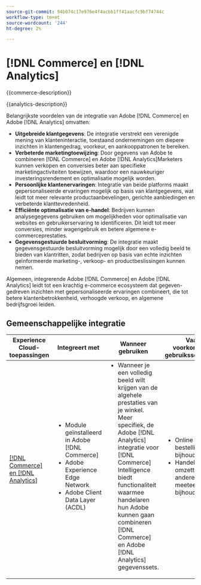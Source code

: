 ```yaml
---
source-git-commit: 94b074c17e976e4f4acbb1ff41aacfc9bf74744c
workflow-type: tm+mt
source-wordcount: '244'
ht-degree: 2%

---
```



# [!DNL Commerce] en [!DNL Analytics]

{{commerce-description}}

{{analytics-description}}

Belangrijkste voordelen van de integratie van Adobe [!DNL Commerce] en Adobe [!DNL Analytics] omvatten:

+ **Uitgebreide klantgegevens**: De integratie verstrekt een verenigde mening van klanteninteractie, toestaand ondernemingen om diepere inzichten in klantengedrag, voorkeur, en aankooppatronen te bereiken.
+ **Verbeterde marketingtoewijzing**: Door gegevens van Adobe te combineren [!DNL Commerce] en Adobe [!DNL Analytics]Marketers kunnen verkopen en conversies beter aan specifieke marketingactiviteiten toewijzen, waardoor een nauwkeuriger investeringsrendement en optimalisatie mogelijk worden.
+ **Persoonlijke klantenervaringen**: Integratie van beide platforms maakt gepersonaliseerde ervaringen mogelijk op basis van klantgegevens, wat leidt tot meer relevante productaanbevelingen, gerichte aanbiedingen en verbeterde klanttevredenheid.
+ **Efficiënte optimalisatie van e-handel**: Bedrijven kunnen analysegegevens gebruiken om mogelijkheden voor optimalisatie van websites en gebruikerservaring te identificeren. Dit leidt tot meer conversies, minder wagengebruik en betere algemene e-commerceprestaties.
+ **Gegevensgestuurde besluitvorming**: De integratie maakt gegevensgestuurde besluitvorming mogelijk door een volledig beeld te bieden van klantritten, zodat bedrijven op basis van echte inzichten geïnformeerde marketing-, verkoop- en productbeslissingen kunnen nemen.

Algemeen, integrerende Adobe [!DNL Commerce] en Adobe [!DNL Analytics] leidt tot een krachtig e-commerce ecosysteem dat gegeven-gedreven inzichten met gepersonaliseerde ervaringen combineert, die tot betere klantenbetrokkenheid, verhoogde verkoop, en algemene bedrijfsgroei leiden.

## Gemeenschappelijke integratie

<table>
    <thead>
        <tr>
            <th>Experience Cloud-toepassingen</th>
            <th>Integreert met</th>
            <th>Wanneer gebruiken</th>
            <th>Vaak voorkomende gebruiksscenario's</th>
        </tr>
    </thead>
    <tbody>
        <tr>
            <td>
                <a href="../../integrations/tutorials/analytics-commerce/analytics-commerce.md" target="_blank" rel="noreferrer">[!DNL Commerce] en [!DNL Analytics]</a>
            </td>
            <td>
                <ul style="margin-top: 0;">
                    <li>Module geïnstalleerd in Adobe [!DNL Commerce]</li>
                    <li>Adobe Experience Edge Network</li>
                    <li>Adobe Client Data Layer (ACDL)</li>
                </ul>
            </td>
            <td>
                <ul style="margin-top: 0;">
                    <li>Wanneer je een volledig beeld wilt krijgen van de algehele prestaties van je winkel. Meer specifiek, de Adobe [!DNL Analytics] integratie voor [!DNL Commerce] Intelligence biedt functionaliteit waarmee handelaren hun Adobe kunnen gaan combineren [!DNL Commerce] en Adobe [!DNL Analytics] gegevenssets.</li>
                </ul>
            </td>
            <td>
                <ul style="margin-top: 0;">
                    <li>Online bestellingen bijhouden</li>
                    <li>Handelingen, omzettingen en andere meeteenheden bijhouden.</li>
                </ul>
            </td>
        </tr>        
    </tbody>
</table>
